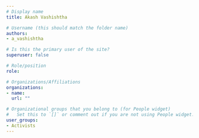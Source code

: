 ```yaml
---
# Display name
title: Akash Vashishtha

# Username (this should match the folder name)
authors:
- a_vashishtha

# Is this the primary user of the site?
superuser: false

# Role/position
role: 

# Organizations/Affiliations
organizations:
- name: 
  url: ""

# Organizational groups that you belong to (for People widget)
#   Set this to `[]` or comment out if you are not using People widget.
user_groups:
- Activists
---
```

